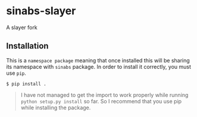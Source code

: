 sinabs-slayer
=============

A slayer fork


Installation
------------

This is a `namespace package` meaning that once installed this will be sharing its namespace with `sinabs` package.
In order to install it correctly, you must use `pip`.

```
$ pip install . 
```


> I have not managed to get the import to work properly while running
`python setup.py install` so far. So I recommend that you use pip while installing the package.